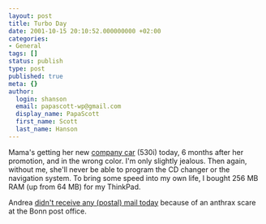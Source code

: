 ```yaml
---
layout: post
title: Turbo Day
date: 2001-10-15 20:10:52.000000000 +02:00
categories:
- General
tags: []
status: publish
type: post
published: true
meta: {}
author:
  login: shanson
  email: papascott-wp@gmail.com
  display_name: PapaScott
  first_name: Scott
  last_name: Hanson
---
```

<p>Mama's getting her new <a href="http://www.bmw.com/bmwe/products/automobiles/5er/sedan/index.html">company car</a> (530i) today, 6 months after her promotion, and in the wrong color. I'm only slightly jealous. Then again, without me, she'll never be able to program the CD changer or the navigation system. To bring some speed into my own life, I bought 256 MB RAM (up from 64 MB) for my ThinkPad.</p>
<p>Andrea <a href="http://andrea.editthispage.com/2001/10/15">didn't receive any (postal) mail today</a> because of an anthrax scare at the Bonn post office.</p>
